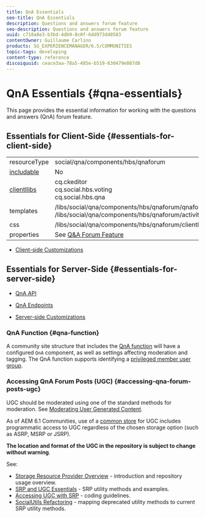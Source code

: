```yaml
---
title: QnA Essentials
seo-title: QnA Essentials
description: Questions and answers forum feature
seo-description: Questions and answers forum feature
uuid: c718a8e3-b3bd-4db9-8c0f-6dd973d40583
contentOwner: Guillaume Carlino
products: SG_EXPERIENCEMANAGER/6.5/COMMUNITIES
topic-tags: developing
content-type: reference
discoiquuid: ceace3aa-78a5-485e-b519-630479e087d8
---
```


# QnA Essentials {#qna-essentials}

This page provides the essential information for working with the questions and answers (QnA) forum feature.

## Essentials for Client-Side {#essentials-for-client-side}

<table>
 <tbody>
  <tr>
   <td> resourceType</td>
   <td>social/qna/components/hbs/qnaforum</td>
  </tr>
  <tr>
   <td> <a href="scf.md#add-or-include-a-communities-component">includable</a></td>
   <td>No</td>
  </tr>
  <tr>
   <td> <a href="clientlibs.md">clientllibs</a></td>
   <td>cq.ckeditor<br /> cq.social.hbs.voting<br /> cq.social.hbs.qna</td>
  </tr>
  <tr>
   <td> templates</td>
   <td> /libs/social/qna/components/hbs/qnaforum/qnaforum.hbs<br /> /libs/social/qna/components/hbs/qnaforum/activity-title.hbs</td>
  </tr>
  <tr>
   <td> css</td>
   <td> /libs/social/qna/components/hbs/qnaforum/clientlibs/qnaforum.css</td>
  </tr>
  <tr>
   <td> properties</td>
   <td>See <a href="working-with-qna.md">Q&amp;A Forum Feature</a></td>
  </tr>
 </tbody>
</table>

* [Client-side Customizations](client-customize.md)

## Essentials for Server-Side {#essentials-for-server-side}

* [QnA API](https://helpx.adobe.com/experience-manager/6-5/sites/developing/using/reference-materials/javadoc/com/adobe/cq/social/qna/client/api/package-summary.html)

* [QnA Endpoints](https://helpx.adobe.com/experience-manager/6-5/sites/developing/using/reference-materials/javadoc/com/adobe/cq/social/qna/client/endpoints/package-summary.html)

* [Server-side Customizations](server-customize.md)

### QnA Function {#qna-function}

A community site structure that includes the [QnA function](functions.md#qna-function) will have a configured `QnA` component, as well as settings affecting moderation and tagging. The QnA function supports identifying a [privileged member user group](users.md#privileged-members-group).

### Accessing QnA Forum Posts (UGC) {#accessing-qna-forum-posts-ugc}

UGC should be moderated using one of the standard methods for moderation.
See [Moderating User Generated Content](moderate-ugc.md).

As of AEM 6.1 Communities, use of a [common store](working-with-srp.md) for UGC includes programmatic access to UGC regardless of the chosen storage option (such as ASRP, MSRP or JSRP).

**The location and format of the UGC in the repository is subject to change without warning**.

See:

* [Storage Resource Provider Overview](srp.md) - introduction and repository usage overview.
* [SRP and UGC Essentials](srp-and-ugc.md) - SRP utility methods and examples.
* [Accessing UGC with SRP](accessing-ugc-with-srp.md) - coding guidelines.
* [SocialUtils Refactoring](socialutils.md) - mapping deprecated utility methods to current SRP utility methods.

